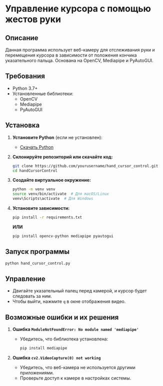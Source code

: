# Управление курсора с помощью жестов руки

## Описание
Данная программа использует веб-камеру для отслеживания руки и перемещения курсора в зависимости от положения кончика указательного пальца. Основана на OpenCV, Mediapipe и PyAutoGUI.

## Требования
- Python 3.7+
- Установленные библиотеки:
  - OpenCV
  - Mediapipe
  - PyAutoGUI

## Установка

1. **Установите Python** (если не установлен):
   - [Скачать Python](https://www.python.org/downloads/)

2. **Склонируйте репозиторий или скачайте код:**
   ```bash
   git clone https://github.com/yourusername/hand_cursor_control.git
   cd handCursorControl
   ```

3. **Создайте виртуальное окружение:**
   ```bash
   python -m venv venv
   source venv/bin/activate  # Для macOS/Linux
   venv\Scripts\activate  # Для Windows
   ```

4. **Установите зависимости:**
   ```bash
   pip install -r requirements.txt
   ```
   **ИЛИ**
   ```bash
   pip install opencv-python mediapipe pyautogui
   ```

## Запуск программы

```bash
python hand_cursor_control.py
```

## Управление
- Двигайте указательный палец перед камерой, и курсор будет следовать за ним.
- Чтобы выйти, нажмите `q` в окне отображения видео.

## Возможные ошибки и их решения
1. **Ошибка `ModuleNotFoundError: No module named 'mediapipe'`**
   - Убедитесь, что библиотека установлена:
     ```bash
     pip install mediapipe
     ```

2. **Ошибка `cv2.VideoCapture(0) not working`**
   - Убедитесь, что веб-камера не используется другими приложениями.
   - Проверьте доступ к камере в настройках системы.

